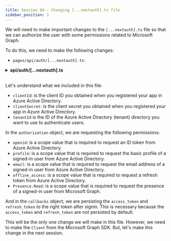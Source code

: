 ```yaml
---
title: Session 04 - Changing [...nextauth].ts file
sidebar_position: 1
---
```


We will need to make important changes to the `[...nextauth].ts` file so that we can authorize the user with some permissions related to Microsoft Graph.

To do this, we need to make the following changes:

- `pages/api/auth/[...nextauth].ts`:

<details><summary><b>api/auth/[...nextauth].ts</b></summary>
<br/>

```ts
/**
 * file: pages/api/auth/[...nextauth].ts
 * description: file responsible for the authenticate an user using AAD Provider
 * data: 10/28/2022
 * author: Glaucia Lemos <Twitter: @glaucia_lemos86>
 */

import NextAuth, { NextAuthOptions } from "next-auth";
import AzureADProvider from 'next-auth/providers/azure-ad';

export const authOptions: NextAuthOptions = {
  providers: [
    AzureADProvider({
      clientId: process.env.AZURE_AD_CLIENT_ID,
      clientSecret: process.env.AZURE_AD_CLIENT_SECRET,
      tenantId: process.env.AZURE_AD_TENANT_ID,
      authorization: {
        params: {
          scope: 'openid profile email offline_access Presence.Read'
        }
      }
    }),
  ],
  callbacks: {
    async jwt({ token, account }) {
      // Persist the OAuth access_token to the right token after signin
      if (account) {
        token.accessToken = account.access_token;
        token.refreshToken = account.refresh_token;
      }

      return token;
    }
  }
}

export default NextAuth(authOptions);
```

</details>
<br/>

Let's understand what we included in this file:

- `clientId`: is the client ID you obtained when you registered your app in Azure Active Directory.
- `clientSecret`: is the client secret you obtained when you registered your app in Azure Active Directory.
- `tenantId` is the ID of the Azure Active Directory (tenant) directory you want to use to authenticate users.

In the `authorization` object, we are requesting the following permissions:

- `openid`: is a scope value that is required to request an ID token from Azure Active Directory.
- `profile`: is a scope value that is required to request the basic profile of a signed-in user from Azure Active Directory.
- `email`: is a scope value that is required to request the email address of a signed-in user from Azure Active Directory.
- `offline_access`: is a scope value that is required to request a refresh token from Azure Active Directory.
- `Presence.Read`: is a scope value that is required to request the presence of a signed-in user from Microsoft Graph.

And in the `callbacks` object, we are persisting the `access_token` and `refresh_token` to the right token after signin. This is necessary because the `access_token` and `refresh_token` are not persisted by default.

This will be the only one change we will make in this file. However, we need to make the `Client` from the Microsoft Graph SDK. But, let's make this change in the next session.